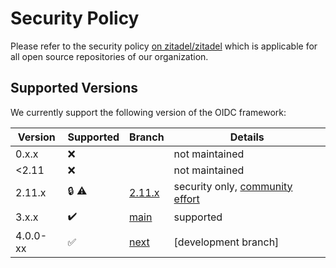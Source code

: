 # Security Policy

Please refer to the security policy [on zitadel/zitadel](https://github.com/zitadel/zitadel/blob/main/SECURITY.md) which is applicable for all open source repositories of our organization.

## Supported Versions

We currently support the following version of the OIDC framework:

| Version  | Supported          | Branch      | Details                              |
| -------- | ------------------ | ----------- | ------------------------------------ |
| 0.x.x    | :x:                |             | not maintained                       |
| <2.11    | :x:                |             | not maintained                       |
| 2.11.x   | :lock: :warning:   | [2.11.x][1] | security only, [community effort][2] |
| 3.x.x    | :heavy_check_mark: | [main][3]   | supported                            |
| 4.0.0-xx | :white_check_mark: | [next][4]   | [development branch]                 |

[1]: https://github.com/datasapiens/oidc/tree/2.11.x
[2]: https://github.com/datasapiens/oidc/discussions/458
[3]: https://github.com/datasapiens/oidc/tree/main
[4]: https://github.com/datasapiens/oidc/tree/next
